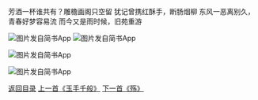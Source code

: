 芳酒一杯谁共有？雕檐画阁只空留
犹记曾携红酥手，断肠烟柳
东风一恶离别久，青春好梦容易流
而今又是雨时候，旧苑重游







![图片发自简书App](http://upload-images.jianshu.io/upload_images/18766920-2eb9bcea5f0c3a0c.jpeg?imageMogr2/auto-orient/strip%7CimageView2/2/w/1080/q/50)
![图片发自简书App](http://upload-images.jianshu.io/upload_images/18766920-fce3b6942a8c8f79.jpeg?imageMogr2/auto-orient/strip%7CimageView2/2/w/1080/q/50)

![图片发自简书App](http://upload-images.jianshu.io/upload_images/18766920-93b4436fa3108937.jpeg?imageMogr2/auto-orient/strip%7CimageView2/2/w/1080/q/50)

![图片发自简书App](http://upload-images.jianshu.io/upload_images/18766920-1045bbe64c68156b.jpeg?imageMogr2/auto-orient/strip%7CimageView2/2/w/1080/q/50)

[返回目录](https://www.jianshu.com/p/f13b34acd5f9)
[上一首《玉手千般》](https://www.jianshu.com/p/2e9465483d93)
[下一首《殇》](https://www.jianshu.com/p/87b808721a42)
